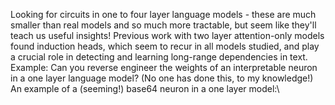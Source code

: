 Looking for circuits in one to four layer language models - these are much smaller than real models and so much more tractable, but seem like they'll teach us useful insights! Previous work with two layer attention-only models found induction heads, which seem to recur in all models studied, and play a crucial role in detecting and learning long-range dependencies in text.\
Example: Can you reverse engineer the weights of an interpretable neuron in a one layer language model? (No one has done this, to my knowledge!)\
An example of a (seeming!) base64 neuron in a one layer model:\
